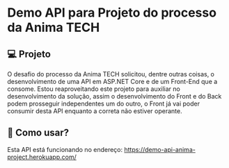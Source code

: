 # Demo API para Projeto do processo da Anima TECH

## :computer: Projeto

O desafio do processo da Anima TECH solicitou, dentre outras coisas, o desenvolvimento de uma API em ASP.NET Core e de um Front-End que a consome. Estou reaproveitando este projeto para auxiliar no desenvolvimento da solução, assim o desenvolvimento do Front e do Back podem prosseguir independentes um do outro, o Front já vai poder consumir desta API enquanto a correta não estiver operante.

## :satellite: Como usar?

Esta API está funcionando no endereço: https://demo-api-anima-project.herokuapp.com/


